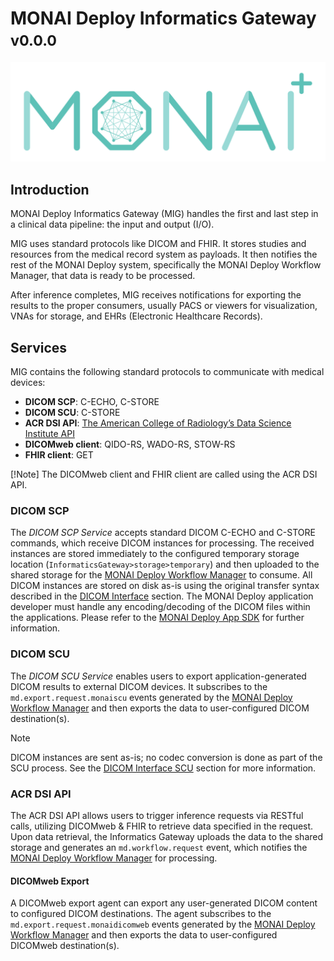 <!--
SPDX-FileCopyrightText: © 2021-2022 MONAI Consortium
SPDX-License-Identifier: Apache License 2.0
-->

# MONAI Deploy Informatics Gateway <small>v0.0.0</small>

![NVIDIA](./images/MONAI-logo_color.svg)

## Introduction

MONAI Deploy Informatics Gateway (MIG) handles the first and last step in a clinical data pipeline: the input and output (I/O).

MIG uses standard protocols like DICOM and FHIR. It stores studies and resources from the medical record system as payloads. It then notifies the rest of the MONAI Deploy system, specifically the MONAI Deploy Workflow Manager, that data is ready to be processed.

After inference completes, MIG receives notifications for exporting the results to the proper consumers, usually PACS or viewers for visualization, VNAs for storage, and EHRs (Electronic Healthcare Records).


## Services

MIG contains the following standard protocols to communicate with medical devices:

* **DICOM SCP**: C-ECHO, C-STORE
* **DICOM SCU**: C-STORE
* **ACR DSI API**: [The American College of Radiology’s Data Science Institute API](https://www.acrdsi.org/-/media/DSI/Files/ACR-DSI-Model-API.pdf)
* **DICOMweb client**: QIDO-RS, WADO-RS, STOW-RS
* **FHIR client**: GET

[!Note]
The DICOMweb client and FHIR client are called using the ACR DSI API.

### DICOM SCP

The *DICOM SCP Service* accepts standard DICOM C-ECHO and C-STORE commands, which receive DICOM instances for processing. The received instances are stored immediately to the configured temporary storage location (`InformaticsGateway>storage>temporary`) and then uploaded to the shared storage for the [MONAI Deploy Workflow Manager](https://github.com/Project-MONAI/monai-deploy-workflow-manager) to consume. All DICOM instances are stored on disk as-is using the original transfer syntax described in
the [DICOM Interface](./compliance/dicom.md#dicom-scp) section. The MONAI Deploy application developer must handle any encoding/decoding of the DICOM files within the applications. Please refer to the [MONAI Deploy App SDK](https://github.com/Project-MONAI/monai-deploy-app-sdk) for further information.

### DICOM SCU

The *DICOM SCU Service* enables users to export application-generated DICOM results to external DICOM devices. It subscribes to the `md.export.request.monaiscu` events generated by the [MONAI Deploy Workflow Manager](https://github.com/Project-MONAI/monai-deploy-workflow-manager) and then exports the data to user-configured DICOM destination(s).

> [!Note]
> DICOM instances are sent as-is; no codec conversion is done as part of the SCU process. 
> See the [DICOM Interface SCU](./compliance/dicom.md#dimse-services-scu) section for more information.

### ACR DSI API

The ACR DSI API allows users to trigger inference requests via RESTful calls, utilizing DICOMweb & FHIR to retrieve data specified in the request. Upon data retrieval, the Informatics Gateway uploads the data to the shared storage and generates an `md.workflow.request` event, which notifies the [MONAI Deploy Workflow Manager](https://github.com/Project-MONAI/monai-deploy-workflow-manager) for processing.

#### DICOMweb Export

A DICOMweb export agent can export any user-generated DICOM content to configured DICOM destinations. The agent subscribes to the `md.export.request.monaidicomweb` events generated by the [MONAI Deploy Workflow Manager](https://github.com/Project-MONAI/monai-deploy-workflow-manager) and then exports the data to user-configured DICOMweb destination(s).
